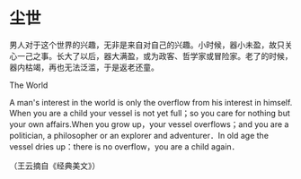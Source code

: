 # 尘世

男人对于这个世界的兴趣，无非是来自对自己的兴趣。小时候，器小未盈，故只关心一己之事。长大了以后，器大满盈，或为政客、哲学家或冒险家。老了的时候，器内枯竭，再也无法泛滥，于是返老还童。

The World

A man's interest in the world is only the overflow from his interest in himself. When you are a child your vessel is not yet full；so you care for nothing but your own affairs.When you grow up，your vessel overflows；and you are a politician, a philosopher or an explorer and adventurer．In old age the vessel dries up：there is no overflow，you are a child again．

（王云摘自《经典美文》）